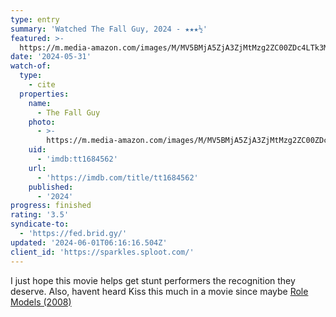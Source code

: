 ```yaml
---
type: entry
summary: 'Watched The Fall Guy, 2024 - ★★★½'
featured: >-
  https://m.media-amazon.com/images/M/MV5BMjA5ZjA3ZjMtMzg2ZC00ZDc4LTk3MTctYTE1ZTUzZDIzMjQyXkEyXkFqcGdeQXVyMTM1NjM2ODg1._V1_SX300.jpg
date: '2024-05-31'
watch-of:
  type:
    - cite
  properties:
    name:
      - The Fall Guy
    photo:
      - >-
        https://m.media-amazon.com/images/M/MV5BMjA5ZjA3ZjMtMzg2ZC00ZDc4LTk3MTctYTE1ZTUzZDIzMjQyXkEyXkFqcGdeQXVyMTM1NjM2ODg1._V1_SX300.jpg
    uid:
      - 'imdb:tt1684562'
    url:
      - 'https://imdb.com/title/tt1684562'
    published:
      - '2024'
progress: finished
rating: '3.5'
syndicate-to:
  - 'https://fed.brid.gy/'
updated: '2024-06-01T06:16:16.504Z'
client_id: 'https://sparkles.sploot.com/'
---
```

I just hope this movie helps get stunt performers the recognition they deserve. Also, havent heard Kiss this much in a movie since maybe [Role Models (2008)](https://imdb.com/title/tt0430922/)
